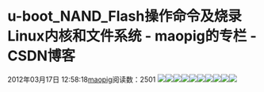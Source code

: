 # u-boot_NAND_Flash操作命令及烧录Linux内核和文件系统 - maopig的专栏 - CSDN博客
2012年03月17日 12:58:18[maopig](https://me.csdn.net/maopig)阅读数：2501
![](http://hi.csdn.net/attachment/201203/17/0_1331960301VYmU.gif)![](http://hi.csdn.net/attachment/201203/17/0_1331960310nPBT.gif)![](http://hi.csdn.net/attachment/201203/17/0_1331960317c1d5.gif)![](http://hi.csdn.net/attachment/201203/17/0_1331960324JzIJ.gif)![](http://hi.csdn.net/attachment/201203/17/0_13319603302F98.gif)![](http://hi.csdn.net/attachment/201203/17/0_1331960338gYYb.gif)![](http://hi.csdn.net/attachment/201203/17/0_13319603465Xt6.gif)![](http://hi.csdn.net/attachment/201203/17/0_133196035206cM.gif)![](http://hi.csdn.net/attachment/201203/17/0_1331960360yLzM.gif)![](http://hi.csdn.net/attachment/201203/17/0_13319603667exF.gif)
